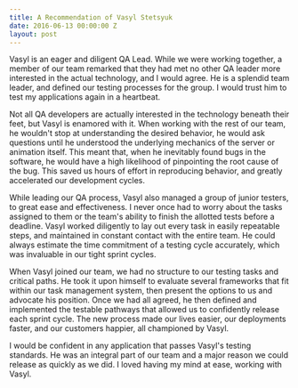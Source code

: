 ```yaml
---
title: A Recommendation of Vasyl Stetsyuk
date: 2016-06-13 00:00:00 Z
layout: post
---
```


Vasyl is an eager and diligent QA Lead. While we were working together, a member of our team remarked that they had met no other QA leader more interested in the actual technology, and I would agree. He is a splendid team leader, and defined our testing processes for the group. I would trust him to test my applications again in a heartbeat.

Not all QA developers are actually interested in the technology beneath their feet, but Vasyl is enamored with it. When working with the rest of our team, he wouldn't stop at understanding the desired behavior, he would ask questions until he understood the underlying mechanics of the server or animation itself. This meant that, when he inevitably found bugs in the software, he would have a high likelihood of pinpointing the root cause of the bug. This saved us hours of effort in reproducing behavior, and greatly accelerated our development cycles.

While leading our QA process, Vasyl also managed a group of junior testers, to great ease and effectiveness. I never once had to worry about the tasks assigned to them or the team's ability to finish the allotted tests before a deadline. Vasyl worked diligently to lay out every task in easily repeatable steps, and maintained in constant contact with the entire team. He could always estimate the time commitment of a testing cycle accurately, which was invaluable in our tight sprint cycles.

When Vasyl joined our team, we had no structure to our testing tasks and critical paths. He took it upon himself to evaluate several frameworks that fit within our task management system, then present the options to us and advocate his position. Once we had all agreed, he then defined and implemented the testable pathways that allowed us to confidently release each sprint cycle. The new process made our lives easier, our deployments faster, and our customers happier, all championed by Vasyl.

I would be confident in any application that passes Vasyl's testing standards. He was an integral part of our team and a major reason we could release as quickly as we did. I loved having my mind at ease, working with Vasyl.
